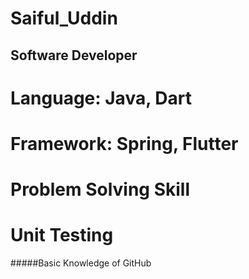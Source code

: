 # Saiful_Uddin
## Software Developer
# Language: Java, Dart
# Framework: Spring, Flutter
# Problem Solving Skill
# Unit Testing
#####Basic Knowledge of GitHub
